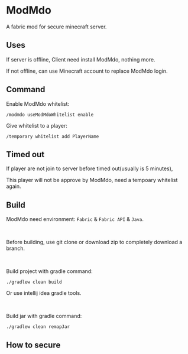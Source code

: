 # ModMdo
A fabric mod for secure minecraft server.

## Uses
If server is offline, Client need install ModMdo, nothing more.

If not offline, can use Minecraft account to replace ModMdo login.

## Command
Enable ModMdo whitelist:

```/modmdo useModMdoWhitelist enable ```

Give whitelist to a player:

```/temporary whitelist add PlayerName ```

## Timed out

If player are not join to server before timed out(usually is 5 minutes),

This player will not be approve by ModMdo, need a tempoary whitelist again. 

## Build
ModMdo need environment: ``` Fabric ``` & ``` Fabric API ``` & ``` Java ```.

<br>

Before building, use git clone or download zip to completely download a branch.

<br>

Build project with gradle command:

``` ./gradlew clean build ```

Or use intellij idea gradle tools.

<br>

Build jar with gradle command:

``` ./gradlew clean remapJar ```

## How to secure

